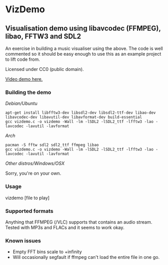 # VizDemo #

## Visualisation demo using libavcodec (FFMPEG), libao, FFTW3 and SDL2 ##

An exercise in building a music visualiser using the above. The code is well commented so it should be easy enough to use this as an example project to lift code from.

Licensed under CC0 (public domain).

[Video demo here.](http://leethax.xyz/demo.webm)

### Building the demo ###

*Debian/Ubuntu*

```
apt-get install libfftw3-dev libsdl2-dev libsdl2-ttf-dev libao-dev libavcodec-dev libavutil-dev libavformat-dev build-essential
gcc vizdemo.c -o vizdemo -Wall -lm -lSDL2 -lSDL2_ttf -lfftw3 -lao -lavcodec -lavutil -lavformat
```

*Arch*

```
pacman -S fftw sdl2 sdl2_ttf ffmpeg libao
gcc vizdemo.c -o vizdemo -Wall -lm -lSDL2 -lSDL2_ttf -lfftw3 -lao -lavcodec -lavutil -lavformat
```

*Other distros/Windows/OSX*

Sorry, you're on your own.

### Usage ###

vizdemo [file to play]

### Supported formats ###

Anything that FFMPEG (/VLC) supports that contains an audio stream. Tested with MP3s and FLACs and it seems to work okay.

### Known issues ###

* Empty FFT bins scale to +infinity
* Will occasionally segfault if ffmpeg can't load the entire file in one go.


